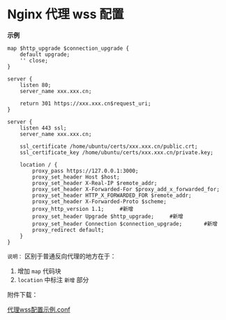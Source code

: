 # Nginx 代理 wss 配置

**示例**

``` nginx
map $http_upgrade $connection_upgrade {
    default upgrade;
    '' close;
}

server {
	listen 80;
	server_name xxx.xxx.cn;

	return 301 https://xxx.xxx.cn$request_uri;
}

server {
	listen 443 ssl;
	server_name xxx.xxx.cn;

	ssl_certificate /home/ubuntu/certs/xxx.xxx.cn/public.crt;
	ssl_certificate_key /home/ubuntu/certs/xxx.xxx.cn/private.key;
	
	location / {
        proxy_pass https://127.0.0.1:3000;
		proxy_set_header Host $host;
		proxy_set_header X-Real-IP $remote_addr;
		proxy_set_header X-Forwarded-For $proxy_add_x_forwarded_for;
		proxy_set_header HTTP_X_FORWARDED_FOR $remote_addr;
		proxy_set_header X-Forwarded-Proto $scheme;
        proxy_http_version 1.1;     #新增
        proxy_set_header Upgrade $http_upgrade;     #新增
        proxy_set_header Connection $connection_upgrade;       #新增
        proxy_redirect default;
    }
}
```

`说明：` 区别于普通反向代理的地方在于：

1. 增加 `map` 代码块
2. `location` 中标注 `新增` 部分

附件下载： 

[代理wss配置示例.conf](./assets/files/代理wss配置示例.conf)

